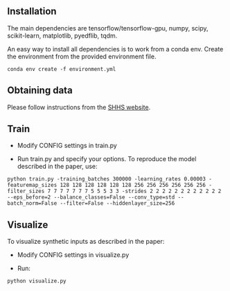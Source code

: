 ## Installation

The main dependencies are tensorflow/tensorflow-gpu, numpy, scipy, scikit-learn, matplotlib, pyedflib, tqdm. 

An easy way to install all dependencies is to work from a conda env. 
Create the environment from the provided environment file. 
```
conda env create -f environment.yml
```

## Obtaining data

Please follow instructions from the [SHHS website](https://sleepdata.org/datasets/shhs). 

## Train

* Modify CONFIG settings in train.py

* Run train.py and specify your options. To reproduce the model described in the paper, use:

```
python train.py -training_batches 300000 -learning_rates 0.00003 -featuremap_sizes 128 128 128 128 128 128 256 256 256 256 256 256 -filter_sizes 7 7 7 7 7 7 7 5 5 5 3 3 -strides 2 2 2 2 2 2 2 2 2 2 2 2 --eps_before=2 --balance_classes=False --conv_type=std --batch_norm=False --filter=False --hiddenlayer_size=256
```

## Visualize

To visualize synthetic inputs as described in the paper:

* Modify CONFIG settings in visualize.py

* Run:
```
python visualize.py
```

